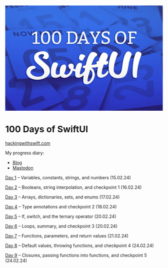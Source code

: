 ![logo](./images/logo.webp)
# 100 Days of SwiftUI
[hackingwithswift.com](https://www.hackingwithswift.com/100/swiftui)

My progress diary:
- [Blog](https://www.create-react-app.com/posts/2024-02-15-100-days-of-swiftui/)
- [Mastodon](https://notacult.social/@villivald)

[Day 1](./Day1) – Variables, constants, strings, and numbers (15.02.24)

[Day 2](./Day2) – Booleans, string interpolation, and checkpoint 1 (16.02.24)

[Day 3](./Day3) – Arrays, dictionaries, sets, and enums (17.02.24)

[Day 4](./Day4) – Type annotations and checkpoint 2 (18.02.24)

[Day 5](./Day5) – If, switch, and the ternary operator (20.02.24)

[Day 6](./Day6) – Loops, summary, and checkpoint 3 (20.02.24)

[Day 7](./Day7) – Functions, parameters, and return values (21.02.24)

[Day 8](./Day8) – Default values, throwing functions, and checkpoint 4 (24.02.24)

[Day 9](./Day9) – Closures, passing functions into functions, and checkpoint 5 (24.02.24)
